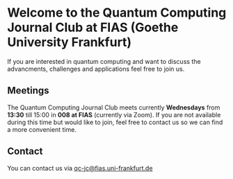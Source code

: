 # Welcome to the Quantum Computing Journal Club at FIAS (Goethe University Frankfurt)

If you are interested in quantum computing and want to discuss the advancments, challenges and applications feel free to join us. 

## Meetings

The Quantum Computing Journal Club meets currently **Wednesdays** from **13:30** till 15:00 in **008 at FIAS** (currently via Zoom). If you are not available during this time but would like to join, feel free to contact us so we can find a more convenient time.

## Contact

You can contact us via qc-jc@fias.uni-frankfurt.de
